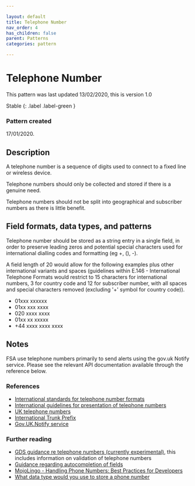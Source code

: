 ```yaml
---

layout: default
title: Telephone Number
nav_order: 4
has_children: false
parent: Patterns
categories: pattern

---
```


# Telephone Number
This pattern was last updated 13/02/2020, this is version 1.0

Stable
{: .label .label-green }

### Pattern created
17/01/2020.

## Description

A telephone number is a sequence of digits used to connect to a fixed line or wireless device.  

Telephone numbers should only be collected and stored if there is a genuine need.

Telephone numbers should not be split into geographical and subscriber numbers as there is little benefit.

## Field formats, data types, and patterns

Telephone number should be stored as a string entry in a single field, in order to preserve leading zeros and potential special characters used for international dialling codes and formatting (eg +, (), -).

A field length of 20 would allow for the following examples plus other international variants and spaces (guidelines within E.146 - International Telephone Formats would restrict to 15 characters for international numbers, 3 for country code and 12 for subscriber number, with all spaces and special characters removed (excluding '+' symbol for country code)).

-   01xxx xxxxxx
-   01xx xxx xxxx
-   020 xxxx xxxx
-   01xx xx xxxxx
-   +44 xxxx xxxx xxxx

## Notes

FSA use telephone numbers primarily to send alerts using the gov.uk Notify service.  Please see the relevant API documentation available through the reference below.

### References
-   [International standards for telephone number formats](https://en.wikipedia.org/wiki/E.164)
-   [International guidelines for presentation of telephone numbers](https://en.wikipedia.org/wiki/E.123)
-   [UK telephone numbers](https://en.wikipedia.org/wiki/Telephone_numbers_in_the_United_Kingdom)
-   [International Trunk Prefix](https://en.wikipedia.org/wiki/Trunk_prefix)
-   [Gov.UK.Notify service](https://www.notifications.service.gov.uk/features)

### Further reading
-   [GDS guidance re telephone numbers (currently experimental)](https://design-system.service.gov.uk/patterns/telephone-numbers/), this includes information on validation of telephone numbers
-   [Guidance regarding autocompletion of fields](https://www.w3.org/WAI/WCAG21/Understanding/identify-input-purpose.html)
-   [MojoLingo - Handling Phone Numbers: Best Practices for Developers](https://mojolingo.com/blog/2015/best-practices-handling-phone-numbers/)
-   [What data type would you use to store a phone number](https://teamtreehouse.com/community/what-data-type-would-you-use-to-store-a-phone-number)
